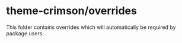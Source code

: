 # theme-crimson/overrides

This folder contains overrides which will automatically be required by package users.
